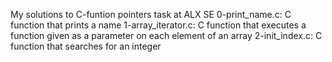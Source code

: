 My solutions to C-funtion pointers task at ALX SE
0-print_name.c: C function that prints a name
1-array_iterator.c: C function that executes a function given as a parameter on each element of an array
2-init_index.c: C function that searches for an integer
